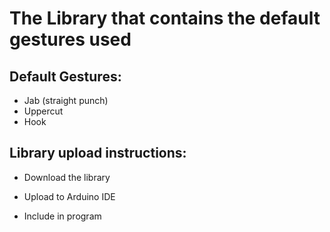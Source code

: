 # The Library that contains the default gestures used

## Default Gestures:
  - Jab (straight punch)
  - Uppercut
  - Hook
## Library upload instructions:
  - Download the library

  - Upload to Arduino IDE

  - Include in program
